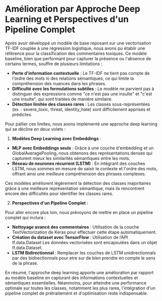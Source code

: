 # Amélioration par Approche Deep Learning et Perspectives d'un Pipeline Complet

Après avoir développé un modèle de base reposant sur une vectorisation TF-IDF couplée à une régression logistique, nous avons pu établir une référence pour la classification des commentaires toxiques. Ce modèle baseline, bien que performant pour capturer la présence ou l'absence de certains termes, souffre de plusieurs limitations :

- **Perte d'information contextuelle** : Le TF-IDF ne tient pas compte de l'ordre des mots ni des relations sémantiques, ce qui limite la compréhension des nuances dans les phrases.
- **Difficulté avec les formulations subtiles** : Le modèle ne parvient pas à distinguer des expressions comme "ce n'est pas une insulte" et "c'est une insulte", qui sont traitées de manière similaire.
- **Détection limitée des classes rares** : Les classes sous-représentées (ex. : severe_toxic, threat, identity_hate) sont difficilement apprises et prédictes.

Pour pallier ces limites, nous avons implémenté une approche deep learning qui se décline en deux volets :

1. **Modèles Deep Learning avec Embeddings** :
- **MLP avec Embeddings seuls** : Grâce à une couche d'embedding et un GlobalAveragePooling, nous obtenons des représentations denses qui capturent mieux les similarités sémantiques entre les mots.
- **Réseau de neurones récurrent (LSTM)** : En intégrant des couches LSTM, nous sommes en mesure de saisir le contexte et l'ordre des mots, offrant ainsi une meilleure compréhension des phrases complexes.

Ces modèles améliorent légèrement la détection des classes majoritaires grâce à une meilleure représentation sémantique, mais ils rencontrent encore des difficultés pour identifier les classes rares.

2. **Perspectives d'un Pipeline Complet** :

Pour aller encore plus loin, nous prévoyons de mettre en place un pipeline complet qui inclura :
- **Nettoyage avancé des commentaires** : Utilisation de la couche TextVectorization de Keras pour effectuer cette étape automatiquement.
- **Création du dataset avec TensorFlow** : Utilisation de l’API tf.data.Dataset Les données vectorisées sont encapsulées dans un objet tf.data.Dataset.
- **LSTM Bidirectionnal** : Remplacer les couches de LSTM unidirectionnals par des bidirectionnals pour etre sur de bien prendre en compte le sens de la phrase.

En résumé, l'approche deep learning apporte une amélioration par rapport au modèle baseline en capturant des informations contextuelles et sémantiques essentielles. Néanmoins, pour atteindre une performance optimale sur toutes les classes, notamment les plus rares, l'intégration d'un pipeline complet de prétraitement et d'optimisation reste indispensable.

